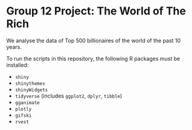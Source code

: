 # Group 12 Project: The World of The Rich

We analyse the data of Top 500 billionaires of the world of the past 10 years.

To run the scripts in this repository, the following R packages must be installed:
- `shiny`
- `shinythemes`
- `shinyWidgets`
- `tidyverse` (includes `ggplot2`, `dplyr`, `tibble`)
- `gganimate`
- `plotly`
- `gifski`
- `rvest`
